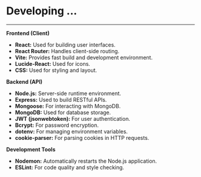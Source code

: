 # Developing ...


---

**Frontend (Client)**

* **React:** Used for building user interfaces.
* **React Router:** Handles client-side routing.
* **Vite:** Provides fast build and development environment.
* **Lucide-React:** Used for icons.
* **CSS:** Used for styling and layout.

**Backend (API)**

* **Node.js:** Server-side runtime environment.
* **Express:** Used to build RESTful APIs.
* **Mongoose:** For interacting with MongoDB.
* **MongoDB:** Used for database storage.
* **JWT (jsonwebtoken):** For user authentication.
* **Bcrypt:** For password encryption.
* **dotenv:** For managing environment variables.
* **cookie-parser:** For parsing cookies in HTTP requests.

**Development Tools**

* **Nodemon:** Automatically restarts the Node.js application.
* **ESLint:** For code quality and style checking.
